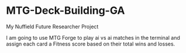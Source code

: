 # MTG-Deck-Building-GA
My Nuffield Future Researcher Project

I am going to use MTG Forge to play ai vs ai matches in the terminal and assign each card a Fitness score based on their total wins and losses.
